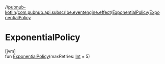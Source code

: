 //[pubnub-kotlin](../../../index.md)/[com.pubnub.api.subscribe.eventengine.effect](../index.md)/[ExponentialPolicy](index.md)/[ExponentialPolicy](-exponential-policy.md)

# ExponentialPolicy

[jvm]\
fun [ExponentialPolicy](-exponential-policy.md)(maxRetries: [Int](https://kotlinlang.org/api/latest/jvm/stdlib/kotlin/-int/index.html) = 5)
